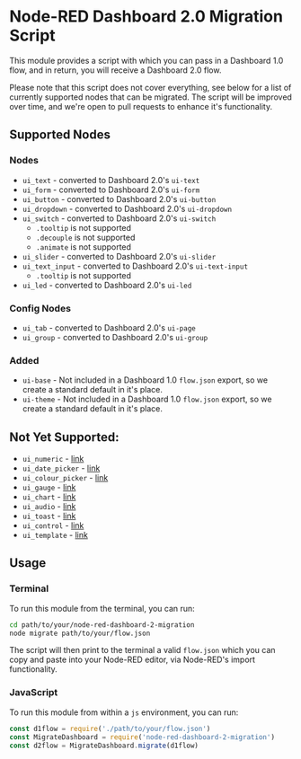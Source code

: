 # Node-RED Dashboard 2.0 Migration Script

This module provides a script with which you can pass in a Dashboard 1.0 flow, and in return, you will receive a Dashboard 2.0 flow.

Please note that this script does not cover everything, see below for a list of currently supported nodes that can be migrated. The script will be improved over time, and we're open to pull requests to enhance it's functionality.

## Supported Nodes

### Nodes

- `ui_text` - converted to Dashboard 2.0's `ui-text`
- `ui_form` - converted to Dashboard 2.0's `ui-form`
- `ui_button` - converted to Dashboard 2.0's `ui-button`
- `ui_dropdown` - converted to Dashboard 2.0's `ui-dropdown`
- `ui_switch` - converted to Dashboard 2.0's `ui-switch`
    - `.tooltip` is not supported
    - `.decouple` is not supported
    - `.animate` is not supported
- `ui_slider` - converted to Dashboard 2.0's `ui-slider`
- `ui_text_input` - converted to Dashboard 2.0's `ui-text-input`
    - `.tooltip` is not supported
- `ui_led` - converted to Dashboard 2.0's `ui-led`

### Config Nodes

- `ui_tab` - converted to Dashboard 2.0's `ui-page`
- `ui_group` - converted to Dashboard 2.0's `ui-group`

### Added

- `ui-base` - Not included in a Dashboard 1.0 `flow.json` export, so we create a standard default in it's place.
- `ui-theme` - Not included in a Dashboard 1.0 `flow.json` export, so we create a standard default in it's place.

## Not Yet Supported:

- `ui_numeric` - [link](https://github.com/FlowFuse/node-red-dashboard-2-migration/issues/20)
- `ui_date_picker` - [link](https://github.com/FlowFuse/node-red-dashboard-2-migration/issues/22)
- `ui_colour_picker` - [link](https://github.com/FlowFuse/node-red-dashboard-2-migration/issues/23)
- `ui_gauge` - [link](https://github.com/FlowFuse/node-red-dashboard-2-migration/issues/26)
- `ui_chart` - [link](https://github.com/FlowFuse/node-red-dashboard-2-migration/issues/27)
- `ui_audio` - [link](https://github.com/FlowFuse/node-red-dashboard-2-migration/issues/28)
- `ui_toast` - [link](https://github.com/FlowFuse/node-red-dashboard-2-migration/issues/29)
- `ui_control` - [link](https://github.com/FlowFuse/node-red-dashboard-2-migration/issues/30)
- `ui_template` - [link](https://github.com/FlowFuse/node-red-dashboard-2-migration/issues/31)

## Usage

### Terminal

To run this module from the terminal, you can run:

```bash
cd path/to/your/node-red-dashboard-2-migration
node migrate path/to/your/flow.json
```

The script will then print to the terminal a valid `flow.json` which you can copy and paste into your Node-RED editor, via Node-RED's import functionality.

### JavaScript

To run this module from within a `js` environment, you can run:

```js
const d1flow = require('./path/to/your/flow.json')
const MigrateDashboard = require('node-red-dashboard-2-migration')
const d2flow = MigrateDashboard.migrate(d1flow)
```